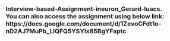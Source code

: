 <h3>Interview-based-Assignment-ineuron_Gerard-luacs.
<br>
You can also access the assignment using below link:
<br>
https://docs.google.com/document/d/1ZevoCFdt1o-nD2AJ7MuPb_LlQFQ5YSYIx85BgYFaptc
  </h3>
